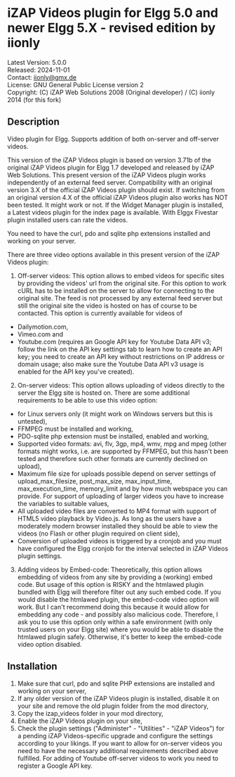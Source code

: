 iZAP Videos plugin for Elgg 5.0 and newer Elgg 5.X - revised edition by iionly
==============================================================================

Latest Version: 5.0.0  
Released: 2024-11-01  
Contact: iionly@gmx.de  
License: GNU General Public License version 2  
Copyright: (C) iZAP Web Solutions 2008 (Original developer) / (C) iionly 2014 (for this fork)


Description
-----------

Video plugin for Elgg. Supports addition of both on-server and off-server videos.

This version of the iZAP Videos plugin is based on version 3.71b of the original iZAP Videos plugin for Elgg 1.7 developed and released by iZAP Web Solutions. This present version of the iZAP Videos plugin works independently of an external feed server. Compatibility with an original version 3.X of the official iZAP Videos plugin should exist. If switching from an original version 4.X of the official iZAP Videos plugin also works has NOT been tested. It might work or not. If the Widget Manager plugin is installed, a Latest videos plugin for the index page is available. With Elggx Fivestar plugin installed users can rate the videos.

You need to have the curl, pdo and sqlite php extensions installed and working on your server.


There are three video options available in this present version of the iZAP Videos plugin:

1. Off-server videos: This option allows to embed videos for specific sites by providing the videos' url from the original site. For this option to work cURL has to be installed on the server to allow for connecting to the original site. The feed is not processed by any external feed server but still the original site the video is hosted on has of course to be contacted. This option is currently available for videos of
  - Dailymotion.com,
  - Vimeo.com and
  - Youtube.com (requires an Google API key for Youtube Data API v3; follow the link on the API key settings tab to learn how to create an API key; you need to create an API key without restrictions on IP address or domain usage; also make sure the Youtube Data API v3 usage is enabled for the API key you've created).

2. On-server videos: This option allows uploading of videos directly to the server the Elgg site is hosted on. There are some additional requirements to be able to use this video option:
  - for Linux servers only (it might work on Windows servers but this is untested),
  - FFMPEG must be installed and working,
  - PDO-sqlite php extension must be installed, enabled and working,
  - Supported video formats: avi, flv, 3gp, mp4, wmv, mpg and mpeg (other formats might works, i.e. are supported by FFMPEG, but this hasn't been tested and therefore such other formats are currently declined on upload),
  - Maximum file size for uploads possible depend on server settings of upload_max_filesize, post_max_size, max_input_time, max_execution_time, memory_limit and by how much webspace you can provide. For support of uploading of larger videos you have to increase the variables to suitable values,
  - All uploaded video files are converted to MP4 format with support of HTML5 video playback by Video.js. As long as the users have a moderately modern browser installed they should be able to view the videos (no Flash or other plugin required on client side),
  - Conversion of uploaded videos is triggered by a cronjob and you must have configured the Elgg cronjob for the interval selected in iZAP Videos plugin settings.

3. Adding videos by Embed-code: Theoretically, this option allows embedding of videos from any site by providing a (working) embed code. But usage of this option is RISKY and the htmlawed plugin bundled with Elgg will therefore filter out any such embed code. If you would disable the htmlawed plugin, the embed-code video option will work. But I can't recommend doing this because it would allow for embedding any code - and possibly also malicious code. Therefore, I ask you to use this option only within a safe environment (with only trusted users on your Elgg site) where you would be able to disable the htmlawed plugin safely. Otherwise, it's better to keep the embed-code video option disabled.


Installation
------------

1. Make sure that curl, pdo and sqlite PHP extensions are installed and working on your server,
2. If any older version of the iZAP Videos plugin is installed, disable it on your site and remove the old plugin folder from the mod directory,
3. Copy the izap_videos folder in your mod directory,
4. Enable the iZAP Videos plugin on your site,
5. Check the plugin settings ("Administer" - "Utilities" - "iZAP Videos") for a pending iZAP Videos-specific upgrade and configure the settings according to your likings. If you want to allow for on-server videos you need to have the necessary additional requirements described above fulfilled. For adding of Youtube off-server videos to work you need to register a Google API key.
